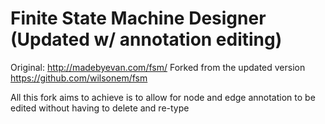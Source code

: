 # Finite State Machine Designer (Updated w/ annotation editing)

Original: http://madebyevan.com/fsm/
Forked from the updated version https://github.com/wilsonem/fsm

All this fork aims to achieve is to allow for node and edge annotation to be edited without having to delete and re-type
